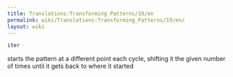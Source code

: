 ```yaml
---
title: Translations:Transforming Patterns/19/en
permalink: wiki/Translations:Transforming_Patterns/19/en/
layout: wiki
---
```


``` haskell
iter
```

starts the pattern at a different point each cycle, shifting it the
given number of times until it gets back to where it started
